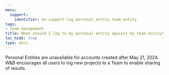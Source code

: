 ```yaml
---
menu:
  support:
    identifier: ko-support-log_personal_entity_team_entity
tags:
- team management
title: When should I log to my personal entity against my team entity?
toc_hide: true
type: docs
---
```


Personal Entities are unavailable for accounts created after May 21, 2024. W&B encourages all users to log new projects to a Team to enable sharing of results.